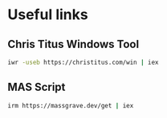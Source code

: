# Useful links

## Chris Titus Windows Tool

```bash
iwr -useb https://christitus.com/win | iex
```

## MAS Script

```bash
irm https://massgrave.dev/get | iex
```
